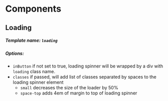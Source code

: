 # Components

## Loading
##### Template name: `loading`
##### Options:
  - `inButton` if not set to true, loading spinner will be wrapped by a div with `loading` class name.
  - `classes` if passed, will add list of classes separated by spaces to the loading spinner element
    - `small` decreases the size of the loader by 50%
    - `space-top` adds 4em of margin to top of loading spinner
